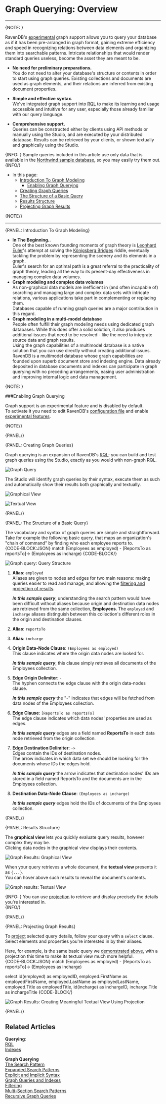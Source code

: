 ﻿# Graph Querying: Overview  

---

{NOTE: }

RavenDB's [experimental](../../../indexes/querying/graph/graph-queries-overview#enabling-graph-querying) graph support 
allows you to query your database as if it has been pre-arranged in graph format, gaining extreme efficiency and speed 
in recognizing relations between data elements and organizing them into searchable patterns. Intricate relationships 
that would render standard queries useless, become the asset they are meant to be.  

* **No need for preliminary preparations.**  
  You do not need to alter your database's structure or contents in order to start using graph queries. 
  Existing collections and documents are used as graph elements, 
  and their relations are inferred from existing document properties.  

* **Simple and effective syntax.**  
  We've integrated graph support into [RQL](../../../indexes/querying/what-is-rql) to make its learning 
  and usage accessible and intuitive for any user, especially those already familiar with our query language.  

* **Comprehensive support.**  
  Queries can be constructed either by clients using API methods or manually using the Studio, and are 
  executed by your distributed database. Results can be retrieved by your clients, or shown textually and 
  graphically using the Studio.  

{INFO: }
Sample queries included in this article use only data that is available in the 
[Northwind sample database](../../../studio/database/tasks/create-sample-data#creating-sample-data), 
so you may easily try them out.  
{INFO/}

* In this page:  
   * [Introduction To Graph Modeling](../../../indexes/querying/graph/graph-queries-overview#introduction-to-graph-modeling)  
     * [Enabling Graph Querying](../../../indexes/querying/graph/graph-queries-overview#enabling-graph-querying)  
   * [Creating Graph Queries](../../../indexes/querying/graph/graph-queries-overview#creating-graph-queries)  
   * [The Structure of a Basic Query](../../../indexes/querying/graph/graph-queries-overview#the-structure-of-a-basic-query)  
   * [Results Structure](../../../indexes/querying/graph/graph-queries-overview#results-structure)  
   * [Projecting Graph Results](../../../indexes/querying/graph/graph-queries-overview#projecting-graph-results)  
   
{NOTE/}

---

{PANEL: Introduction To Graph Modeling}  

* **In The Beginning..**  
  One of the best known founding moments of graph theory is [Leonhard Euler](https://en.wikipedia.org/wiki/Leonhard_Euler)'s 
  attempt at solving the [Königsberg Bridges](https://en.wikipedia.org/wiki/Seven_Bridges_of_K%C3%B6nigsberg) riddle, 
  eventually tackling the problem by representing the scenery and its elements in a graph.  
  Euler's search for an optimal path is a great referral to the practicality of graph theory, 
  leading all the way to its present-day effectiveness in managing complex data volumes.  
* **Graph modeling and complex data volumes**   
  As non-graphical data models are inefficient in (and often incapable of) searching and managing large and 
  complex data sets with intricate relations, various applications take part in complementing or replacing them.  
  Databases capable of running graph queries are a major contribution in this regard.  
* **Graph modeling in a multi-model database**  
  People often fulfill their graph modeling needs using dedicated graph databases. While this does offer 
  a solid solution, it also produces additional issues that need to be resolved - like the need to integrate 
  source data and graph results.  
  Using the graph capabilities of a multimodel database is a native solution that you can use directly 
  without creating additional issues.  
  RavenDB is a multimodel database whose graph capabilities are founded upon superb document store 
  and indexing engine. Data already deposited in database documents and indexes can participate in graph 
  querying with no preceding arrangements, easing user administration and improving internal logic 
  and data management.  

{NOTE: }

###Enabling Graph Querying

Graph support is an experimental feature and is disabled by default.  
To activate it you need to edit RavenDB's [configuration file](../../../server/configuration/configuration-options#settings.json) 
and enable [experimental features](../../../server/configuration/core-configuration#features.availability).  

{NOTE/}

{PANEL/}

{PANEL: Creating Graph Queries}  

Graph querying is an expansion of RavenDB's [RQL](../../../indexes/querying/what-is-rql); 
you can build and test graph queries using the Studio, exactly as you would with non-graph RQL.  

![Graph Query](images/Overview_RunQuery.png "Graph Query")

The Studio will identify graph queries by their syntax, execute them as such and automatically 
show their results both graphically and textually.

![Graphical View](images/Overview_GraphicalView.png "Graphical View")

![Textual View](images/Overview_TextualView.png "Textual View")

{PANEL/}

{PANEL: The Structure of a Basic Query}  

The vocabulary and syntax of graph queries are simple and straightforward. Take for example 
the following basic query, that maps an organization's "chain of command" by finding who each 
employee reports to.  
     {CODE-BLOCK:JSON}
match 
    (Employees as employed) - 
    [ReportsTo as reportsTo]-> 
    (Employees as incharge)
   {CODE-BLOCK/}

![Graph query: Query Structure](images/Overview_GraphQuery.png "Graph query: Query Structure")

1. **Alias**: `employed`  
  Aliases are given to nodes and edges for two main reasons: making queries easier to read and manage, and 
  allowing the [filtering and projection of results](../../../indexes/querying/graph/graph-queries-the-search-pattern#what-are-aliases-for).  

    **_In this sample query_**, understanding the search pattern would have been difficult without aliases 
    because origin and destination data nodes are retrieved from the same collection, **Employees**. 
    The `employed` and `incharge` aliases distinguish between this collection's different roles in the 
    origin and destination clauses.  

2. **Alias**: `reportsTo`  

3. **Alias**: `incharge`  

4. **Origin Data-Node Clause**: `(Employees as employed)`  
  This clause indicates where the origin data nodes are looked for.  

    **_In this sample query_**, this clause simply retrieves all documents of the Employees collection.  

5. **Edge Origin Delimiter**: `-`  
  The hyphen connects the edge clause with the origin data-nodes clause.  

    **_In this sample query_** the "-" indicates that edges will be fetched from data nodes of the Employees collection.  

6. **Edge Clause**: `[ReportsTo as reportsTo]`  
  The edge clause indicates which data nodes' properties are used as edges.  

    **_In this sample query_** edges are a field named **ReportsTo** in each data node retrieved from the origin collection.  

7. **Edge Destination Delimiter**: `->`  
  Edges contain the IDs of destination nodes.  
  The arrow indicates in which data set we should be looking for the documents whose IDs the edges hold.

    **_In this sample query_** the arrow indicates that destination nodes' IDs are stored in a field 
    named ReportsTo and the documents are in the Employees collection.  

8. **Destination Data-Node Clause**: `(Employees as incharge)`  

    **_In this sample query_** edges hold the IDs of documents of the Employees collection.  

{PANEL/}

{PANEL: Results Structure}  

The **graphical view** lets you quickly evaluate query results, however complex they may be.  
Clicking data nodes in the graphical view displays their contents.  

![Graph Results: Graphical View](images/Overview_GraphicalView_1.png "Graph Results: Graphical View")

When your query retrieves a whole document, the **textual view** presents it as `{...}`.  
You can hover above such results to reveal the document's contents.  

![Graph results: Textual View](images/Overview_TextualView_1.png "Graph results: Textual View")

{INFO: }
You can use [projection](../../../indexes/querying/graph/graph-queries-overview#projecting-graph-results) 
to retrieve and display precisely the details you're interested in.  
{INFO/}

{PANEL/}

{PANEL: Projecting Graph Results}  

To [project](../../../indexes/querying/projections#querying-projections) selected 
query details, follow your query with a `select` clause. Select elements and properties 
you're interested in by their aliases.  

Here, for example, is the same basic query we 
[demonstrated above](../../../indexes/querying/graph/graph-queries-overview#the-structure-of-a-basic-query), 
with a projection this time to make its textual view much more helpful.  
{CODE-BLOCK:JSON}
match 
    (Employees as employed) - 
    [ReportsTo as reportsTo]-> 
    (Employees as incharge)

select
   id(employed) as employedID, 
   employed.FirstName as employedFirstName, 
   employed.LastName as employedLastName, 
   employed.Title as employedTitle, 
   id(incharge) as inchargeID, 
   incharge.Title as inchargeTitle 
   {CODE-BLOCK/}

![Graph Results: Creating Meaningful Textual View Using Projection](images/Overview_TextualView_2.png "Graph Results: Creating Meaningful Textual View Using Projection")

{PANEL/}

## Related Articles

**Querying**:  
[RQL](../../../indexes/querying/what-is-rql#querying-rql---raven-query-language)  
[Indexes](../../../indexes/what-are-indexes#what-indexes-are)  

**Graph Querying**  
[The Search Pattern](../../../indexes/querying/graph/graph-queries-the-search-pattern#the-search-pattern)  
[Expanded Search Patterns](../../../indexes/querying/graph/graph-queries-expanded-search-patterns#graph-queries-expanded-search-patterns)  
[Explicit and Implicit Syntax](../../../indexes/querying/graph/graph-queries-explicit-and-implicit#explicit-and-implicit-syntax)  
[Graph Queries and Indexes](../../../indexes/querying/graph/graph-queries-and-indexes#graph-queries-and-indexes)  
[Filtering](../../../indexes/querying/graph/graph-queries-filtering#graph-queries-filtering)  
[Multi-Section Search Patterns](../../../indexes/querying/graph/graph-queries-multi-section#graph-queries-multi-section-search-patterns)  
[Recursive Graph Queries](../../../indexes/querying/graph/graph-queries-recursive#recursive-graph-queries)  
